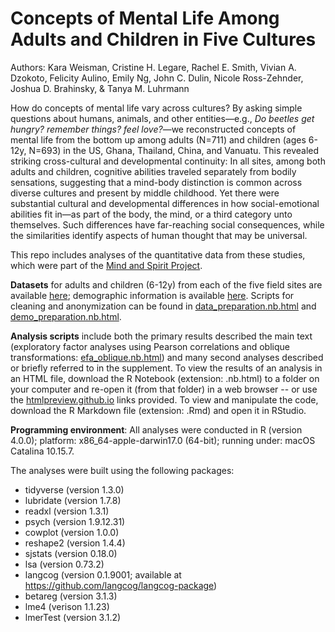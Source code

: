 # Concepts of Mental Life Among Adults and Children in Five Cultures

Authors: Kara Weisman, Cristine H. Legare, Rachel E. Smith, Vivian A. Dzokoto, Felicity Aulino, Emily Ng, John C. Dulin, Nicole Ross-Zehnder, Joshua D. Brahinsky, & Tanya M. Luhrmann

How do concepts of mental life vary across cultures? By asking simple questions about humans, animals, and other entities—e.g., *Do beetles get hungry? remember things? feel love?*—we reconstructed concepts of mental life from the bottom up among adults (N=711) and children (ages 6-12y, N=693) in the US, Ghana, Thailand, China, and Vanuatu. This revealed striking cross-cultural and developmental continuity: In all sites, among both adults and children, cognitive abilities traveled separately from bodily sensations, suggesting that a mind-body distinction is common across diverse cultures and present by middle childhood. Yet there were substantial cultural and developmental differences in how social-emotional abilities fit in—as part of the body, the mind, or a third category unto themselves. Such differences have far-reaching social consequences, while the similarities identify aspects of human thought that may be universal.

This repo includes analyses of the quantitative data from these studies, which were part of the [Mind and Spirit Project](https://themindandspiritproject.stanford.edu/#Home).

**Datasets** for adults and children (6-12y) from each of the five field sites are available [here](https://github.com/kgweisman/mental-life-culture-development/tree/master/data); demographic information is available [here](https://github.com/kgweisman/mental-life-culture-development/tree/master/demographics). Scripts for cleaning and anonymization can be found in [data_preparation.nb.html](http://htmlpreview.github.io/?https://github.com/kgweisman/mental-life-culture-development/blob/master/analyses/data_preparation.nb.html) and [demo_preparation.nb.html](http://htmlpreview.github.io/?https://github.com/kgweisman/mental-life-culture-development/blob/master/analyses/demo_preparation.nb.html).

**Analysis scripts** include both the primary results described the main text (exploratory factor analyses using Pearson correlations and oblique transformations: [efa_oblique.nb.html](http://htmlpreview.github.io/?https://github.com/kgweisman/mental-life-culture-development/blob/master/analyses/efa_oblique.nb.html)) and many second analyses described or briefly referred to in the supplement. To view the results of an analysis in an HTML file, download the R Notebook (extension: .nb.html) to a folder on your computer and re-open it (from that folder) in a web browser -- or use the [htmlpreview.github.io](http://htmlpreview.github.io/) links provided. To view and manipulate the code, download the R Markdown file (extension: .Rmd) and open it in RStudio.

**Programming environment**: All analyses were conducted in R (version 4.0.0); platform: x86_64-apple-darwin17.0 (64-bit); running under: macOS Catalina 10.15.7.

The analyses were built using the following packages:
- tidyverse (version 1.3.0) 
- lubridate (version 1.7.8)
- readxl (version 1.3.1)
- psych (version 1.9.12.31)
- cowplot (version 1.0.0)
- reshape2 (version 1.4.4)
- sjstats (version 0.18.0)
- lsa (version 0.73.2)
- langcog (version 0.1.9001; available at https://github.com/langcog/langcog-package)
- betareg (version 3.1.3)
- lme4 (verison 1.1.23)
- lmerTest (version 3.1.2)
